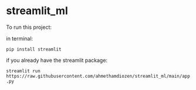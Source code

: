 # streamlit_ml

To run this project:

in terminal:

`pip install streamlit`

if you already have the streamlit package:

`streamlit run https://raw.githubusercontent.com/ahmethamdiozen/streamlit_ml/main/app.py`
